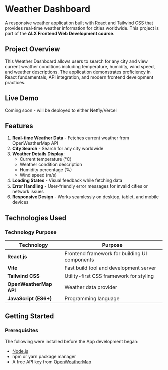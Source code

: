 # Weather Dashboard

A responsive weather application built with React and Tailwind CSS that provides real-time weather information for cities worldwide. This project is part of the **ALX Frontend Web Development course**.

## Project Overview

This Weather Dashboard allows users to search for any city and view current weather conditions including temperature, humidity, wind speed, and weather descriptions. The application demonstrates proficiency in React fundamentals, API integration, and modern frontend development practices.

## Live Demo

Coming soon - will be deployed to either Netfly/Vercel

## Features

1. **Real-time Weather Data** - Fetches current weather from OpenWeatherMap API
2. **City Search** - Search for any city worldwide
3. **Weather Details Display**:
    - Current temperature (°C)
    - Weather condition description
    - Humidity percentage (%)
    - Wind speed (m/s)
4. **Loading States** - Visual feedback while fetching data
5. **Error Handling** - User-friendly error messages for invalid cities or network issues
6. **Responsive Design** - Works seamlessly on desktop, tablet, and mobile devices

## Technologies Used

### Technology         Purpose

| Technology | Purpose |
|------------|---------|
| **React.js** | Frontend framework for building UI components |
| **Vite** | Fast build tool and development server |
| **Tailwind CSS** | Utility-first CSS framework for styling |
| **OpenWeatherMap API** | Weather data provider |
| **JavaScript (ES6+)** | Programming language |

## Getting Started

### Prerequisites

The following were installed before the App development began:

- [Node.js](https://nodejs.org/)
- npm or yarn package manager
- A free API key from [OpenWeatherMap](https://openweathermap.org/api)
